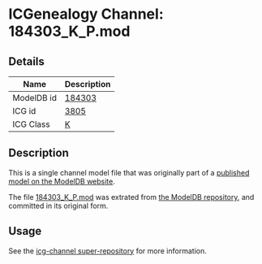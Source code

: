 # ICGenealogy Channel: 184303\_K\_P.mod

## Details

Name | Description
---- | -----------
ModelDB id | [184303](http://senselab.med.yale.edu/ModelDB/ShowModel.cshtml?model=184303)
ICG id | [3805](http://icg.neurotheory.ox.ac.uk/channels/1/3805)
ICG Class | [K](http://icg.neurotheory.ox.ac.uk/channels/1)

## Description

This is a single channel model file that was originally part of a [published model on the ModelDB website](http://senselab.med.yale.edu/mModelDB/ShowModel.cshtml?model=184303).

The file [184303\_K\_P.mod](184303_K_P.mod) was extrated from [the ModelDB repository](http://senselab.med.yale.edu/ModelDB/ShowModel.cshtml?model=184303), and committed in its original form.

## Usage

See the [icg-channel super-repository](https://github.com/icgenealogy/icg-channels) for more information.